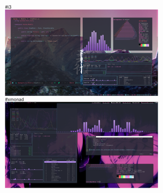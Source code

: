 #i3
![i3gaps rice](/assets/i3gaps-blocks-rofi-rice.png)
#xmonad
![xmonad rice](/assets/xmonad-rice.png)
